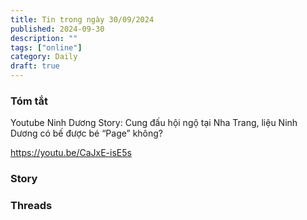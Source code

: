```yaml
---
title: Tin trong ngày 30/09/2024
published: 2024-09-30
description: ""
tags: ["online"]
category: Daily
draft: true
---
```


### Tóm tắt 

Youtube Ninh Dương Story: Cung đấu hội ngộ tại Nha Trang, liệu Ninh Dương có bế được bé “Page” không? 

https://youtu.be/CaJxE-isE5s


### Story


### Threads 
